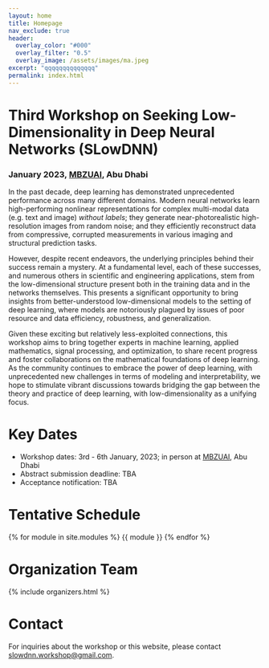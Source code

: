 ```yaml
---
layout: home
title: Homepage
nav_exclude: true
header:
  overlay_color: "#000"
  overlay_filter: "0.5"
  overlay_image: /assets/images/ma.jpeg
excerpt: "qqqqqqqqqqqqqq"
permalink: index.html
---
```


# Third Workshop on Seeking Low-Dimensionality in Deep Neural Networks (SLowDNN)
### January 2023,&nbsp;[MBZUAI](https://mbzuai.ac.ae/), Abu Dhabi

In the past decade, deep learning has demonstrated unprecedented performance
across many different domains. Modern neural networks learn high-performing
nonlinear representations for complex multi-modal data (e.g. text and image)
*without labels*; they generate near-photorealistic high-resolution images from
random noise; and they efficiently reconstruct data from compressive, corrupted
measurements in various imaging and structural prediction tasks.

However, despite recent endeavors, the underlying principles behind their
success remain a mystery. At a fundamental level, each of these successes, and
numerous others in scientific and engineering applications, stem from the
low-dimensional structure present both in the training data and in the networks
themselves. This presents a significant opportunity to bring insights from
better-understood low-dimensional models to the setting of deep learning, where
models are notoriously plagued by issues of poor resource and data efficiency,
robustness, and generalization.

Given these exciting but relatively less-exploited connections, this workshop
aims to bring together experts in machine learning, applied mathematics, signal
processing, and optimization, to share recent progress and foster
collaborations on the mathematical foundations of deep learning. As the
community continues to embrace the power of deep learning, with unprecedented
new challenges in terms of modeling and interpretability, we hope to stimulate
vibrant discussions towards bridging the gap between the theory and practice of
deep learning, with low-dimensionality as a unifying focus.

# Key Dates

- Workshop dates: 3rd - 6th January, 2023; in person at
  [MBZUAI](https://mbzuai.ac.ae/), Abu Dhabi 
- Abstract submission deadline: TBA
- Acceptance notification: TBA

# Tentative Schedule

{% for module in site.modules %}
{{ module }}
{% endfor %}


# Organization Team

{% include organizers.html %}

# Contact

For inquiries about the workshop or this website, please contact
[slowdnn.workshop@gmail.com](mailto:slowdnn.workshop@gmail.com).

